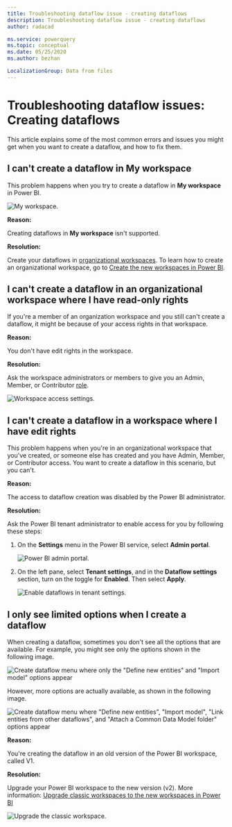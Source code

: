 ```yaml
---
title: Troubleshooting dataflow issue - creating dataflows
description: Troubleshooting dataflow issue - creating dataflows
author: radacad

ms.service: powerquery
ms.topic: conceptual
ms.date: 05/25/2020
ms.author: bezhan

LocalizationGroup: Data from files
---
```


# Troubleshooting dataflow issues: Creating dataflows

This article explains some of the most common errors and issues you might get when you want to create a dataflow, and how to fix them.

## I can't create a dataflow in My workspace

This problem happens when you try to create a dataflow in **My workspace** in Power BI.

![My workspace.](media/MyWorkspace.png)

**Reason:**

Creating dataflows in **My workspace** isn't supported.

**Resolution:**

Create your dataflows in [organizational workspaces](/power-bi/collaborate-share/service-create-the-new-workspaces). To learn how to create an organizational workspace, go to [Create the new workspaces in Power BI](/power-bi/collaborate-share/service-create-the-new-workspaces).

## I can't create a dataflow in an organizational workspace where I have read-only rights

If you're a member of an organization workspace and you still can't create a dataflow, it might be because of your access rights in that workspace.

**Reason:**

You don't have edit rights in the workspace.

**Resolution:**

Ask the workspace administrators or members to give you an Admin, Member, or Contributor [role](/power-bi/collaborate-share/service-new-workspaces#roles-in-the-new-workspaces).

![Workspace access settings.](media/WorkspaceAccess.png)

## I can't create a dataflow in a workspace where I have edit rights

This problem happens when you're in an organizational workspace that you've created, or someone else has created and you have Admin, Member, or Contributor access. You want to create a dataflow in this scenario, but you can't.

**Reason:** 

The access to dataflow creation was disabled by the Power BI administrator.

**Resolution:**

Ask the Power BI tenant administrator to enable access for you by following these steps:

1. On the **Settings** menu in the Power BI service, select **Admin portal**.

   ![Power BI admin portal.](media/PowerBIAdminPortal.png)

2. On the left pane, select **Tenant settings**, and in the **Dataflow settings** section, turn on the toggle for **Enabled**. Then select **Apply**.

   ![Enable dataflows in tenant settings.](media/EnableDataflow.png)

## I only see limited options when I create a dataflow

When creating a dataflow, sometimes you don't see all the options that are available. For example, you might see only the options shown in the following image.

![Create dataflow menu where only the "Define new entities" and "Import model" options appear](media/DataflowCreationLimited.png)

However, more options are actually available, as shown in the following image.

![Create dataflow menu where "Define new entities", "Import model", "Link entities from other dataflows", and "Attach a Common Data Model folder" options appear](media/DataflowCreationFull.png)

**Reason:**

You're creating the dataflow in an old version of the Power BI workspace, called V1.

**Resolution:**

Upgrade your Power BI workspace to the new version (v2). More information: [Upgrade classic workspaces to the new workspaces in Power BI](/power-bi/collaborate-share/service-upgrade-workspaces)

![Upgrade the classic workspace.](media/UpgradeWorkspace.png)